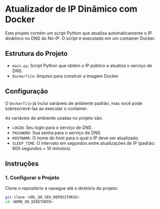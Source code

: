 # Atualizador de IP Dinâmico com Docker

Este projeto contém um script Python que atualiza automaticamente o IP dinâmico no DNS do No-IP. O script é executado em um container Docker.

## Estrutura do Projeto

- `main.py`: Script Python que obtém o IP público e atualiza o serviço de DNS.
- `Dockerfile`: Arquivo para construir a imagem Docker.

## Configuração

O `Dockerfile` já inclui variáveis de ambiente padrão, mas você pode sobrescrevê-las ao executar o container. 

As variáveis de ambiente usadas no projeto são:

- `LOGIN`: Seu login para o serviço de DNS.
- `PASSWORD`: Sua senha para o serviço de DNS.
- `HOSTNAME`: O nome do host para o qual o IP deve ser atualizado.
- `SLEEP_TIME`: O intervalo em segundos entre atualizações de IP (padrão: 600 segundos = 10 minutos).

## Instruções

### 1. Configurar o Projeto

Clone o repositório e navegue até o diretório do projeto:

```bash
git clone <URL_DO_SEU_REPOSITORIO>
cd <NOME_DO_DIRETORIO>

